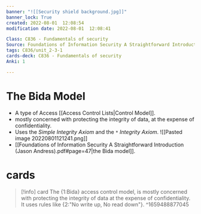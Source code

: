 ```yaml
---
banner: "![[Security shield background.jpg]]"
banner_lock: True
created: 2022-08-01  12:08:54
modification date: 2022-08-01  12:08:41

Class: C836 - Fundamentals of security
Source: Foundations of Information Security A Straightforward Introduction
tags: C836/unit_2-3-1
cards-deck: C836 - Fundamentals of security
Anki: 1

---
```


# The Bida Model
- A type of Access [[Access Control Lists|Control Model]].
- mostly concerned with protecting the integrity of data, at the expense of confidentiality.
- Uses the *Simple Integrity Axiom* and the `*` *Integrity Axiom*.
![[Pasted image 20220801121241.png]]
- [[Foundations of Information Security A Straightforward Introduction (Jason Andress).pdf#page=47|the Bida model]].

# cards
>[!info] card
>The {1:Bida} access control model, is mostly concerned with protecting the integrity of data at the expense of confidentiality. It uses rules like {2:"No write up, No read down"}.
^1659488877045
